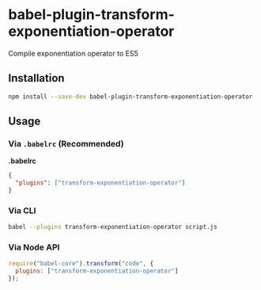 # babel-plugin-transform-exponentiation-operator

Compile exponentiation operator to ES5

## Installation

```sh
npm install --save-dev babel-plugin-transform-exponentiation-operator
```

## Usage

### Via `.babelrc` (Recommended)

**.babelrc**

```json
{
  "plugins": ["transform-exponentiation-operator"]
}
```

### Via CLI

```sh
babel --plugins transform-exponentiation-operator script.js
```

### Via Node API

```javascript
require("babel-core").transform("code", {
  plugins: ["transform-exponentiation-operator"]
});
```
